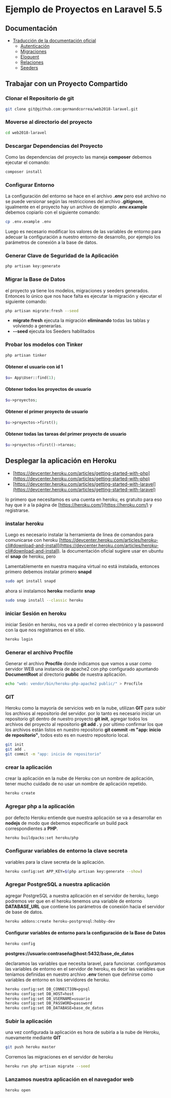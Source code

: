 # Ejemplo de Proyectos en Laravel 5.5

## Documentación

- [Traducción de la documentación oficial](https://docs.laraveles.com/docs/5.5)
  - [Autenticación](https://docs.laraveles.com/docs/5.5/authentication)
  - [Migraciones](https://docs.laraveles.com/docs/5.5/migrations)
  - [Eloquent](https://docs.laraveles.com/docs/5./eloquent)
  - [Relaciones](https://docs.laraveles.com/docs/5./eloquent-relationships)
  - [Seeders](https://docs.laraveles.com/docs/5.5/seeding)

## Trabajar con un Proyecto Compartido

### Clonar el Repositorio de git

```bash
git clone git@github.com:germandcorrea/web2018-laravel.git
```

### Moverse al directorio del proyecto

```bash
cd web2018-laravel
```

### Descargar Dependencias del Proyecto

Como las dependencias del proyecto las maneja **composer** debemos ejecutar el comando:

```bash
composer install
```

### Configurar Entorno

La configuración del entorno se hace en el archivo **.env** pero esé archivo no se puede versionar según las restricciones del archivo **.gitignore**, igualmente en el proyecto hay un archivo de ejemplo  **.env.example** debemos copiarlo con el siguiente comando:

```bash
cp .env.example .env
```

Luego es necesario modificar los valores de las variables de entorno para adecuar la configuración a nuestro entorno de desarrollo, por ejemplo los parámetros de conexión a la base de datos.

### Generar Clave de Seguridad de la Aplicación

```bash
php artisan key:generate
```

### Migrar la Base de Datos

el proyecto ya tiene los modelos, migraciones y seeders generados. Entonces lo único que nos hace falta es ejecutar la migración y ejecutar el siguiente comando:

```bash
php artisan migrate:fresh --seed
```

- **migrate:fresh** ejecuta la migración **eliminando** todas las tablas y volviendo a generarlas.
- **--seed** ejecuta los Seeders habilitados  

### Probar los modelos con Tinker

```bash
php artisan tinker
```

#### Obtener el usuario con id 1

```php
$u= App\User::find(1);
```

#### Obtener todos los proyectos de usuario

```php
$u->proyectos;
```

#### Obtener el primer proyecto de usuario

```php
$u->proyectos->first();
```

#### Obtener todas las tareas del primer proyecto de usuario

```php
$u->proyectos->first()->tareas;
```

## Desplegar la aplicación en Heroku

- [https://devcenter.heroku.com/articles/getting-started-with-php](https://devcenter.heroku.com/articles/getting-started-with-php)
- [https://devcenter.heroku.com/articles/getting-started-with-laravel](https://devcenter.heroku.com/articles/getting-started-with-laravel)

lo primero que necesitamos es una cuenta en heroku, es gratuito para eso hay que ir a la página de [https://heroku.com/](https://heroku.com/) y registrarse.

### instalar heroku

Luego es necesario instalar la herramienta de linea de comandos para comunicarse con heroku [https://devcenter.heroku.com/articles/heroku-cli#download-and-install](https://devcenter.heroku.com/articles/heroku-cli#download-and-install).
la documentación oficial sugiere usar en ubuntu el **snap** de heroku, pero 

Lamentablemente en nuestra maquina virtual no está instalada, entonces primero debemos instalar primero **snapd**

```bash
sudo apt install snapd
```

ahora si instalamos **heroku** mediante **snap**

```bash
sudo snap install --classic heroku
```

### iniciar Sesión en heroku

iniciar Sesión en heroku, nos va a pedir el correo electrónico y la password con la que nos registramos en el sitio.

```bash
heroku login
```

### Generar el archivo **Procfile**

Generar el archivo **Procfile** donde indicamos que vamos a usar como servidor WEB una instancia de apache2 con php  configurado apuntando **DocumentRoot** al directorio **public** de nuestra aplicación.  

```bash
echo "web: vendor/bin/heroku-php-apache2 public/" > Procfile
```

### GIT

Heroku como la mayoría de servicios web en la nube, utilizan **GIT** para subir los archivos al repositorio del servidor. por lo tanto es necesario iniciar un repositorio git dentro de nuestro proyecto **git init**, agregar todos los archivos del proyecto al repositorio **git add .** y por ultimo confirmar los que los archivos están listos en nuestro repositorio **git commit -m "app: inicio de repositorio"**, todos esto es en nuestro repositorio local.

```bash
git init
git add .
git commit -m "app: inicio de repositorio"
```

### crear la aplicación

crear la aplicación en la nube de Heroku con un nombre de aplicación, tener mucho cuidado de no usar un nombre de aplicación repetido.

```bash
heroku create
```

### Agregar php a la aplicación

por defecto Heroku entiende que nuestra aplicación se va a desarrollar en **nodejs** de modo que debemos especificarle un build pack correspondientes a **PHP**.

```bash
heroku buildpacks:set heroku/php
```

### Configurar variables de entorno la clave secreta

variables para la clave secreta de la aplicación.

```bash
heroku config:set APP_KEY=$(php artisan key:generate --show)
```

### Agregar PostgreSQL a nuestra aplicación

agregar PostgreSQL a nuestra aplicación en el servidor de heroku, luego podremos ver que en el heroku tenemos una variable de entorno **DATABASE_URL** que contiene los parámetros de conexión hacia el servidor de base de datos.

```bash
heroku addons:create heroku-postgresql:hobby-dev
```

#### Configurar variables de entorno para la configuración de la Base de Datos

```bash
heroku config
```

**postgres://usuario:contraseña@host:5432/base_de_datos**

declaramos las variables que necesita laravel, para funcionar.
configuramos las variables de entorno en el servidor de heroku, es decir las variables que teníamos definidas en nuestro archivo **.env** tienen que definirse como variables de entorno en los servidores de heroku.

```bash
heroku config:set DB_CONNECTION=pgsql
heroku config:set DB_HOST=host
heroku config:set DB_USERNAME=usuario
heroku config:set DB_PASSWORD=password
heroku config:set DB_DATABASE=base_de_datos
```

### Subir la aplicación

una vez configurada la aplicación es hora de subirla a la nube de Heroku, nuevamente mediante **GIT**

```bash
git push heroku master
```

Corremos las migraciones en el servidor de heroku

```bash
heroku run php artisan migrate --seed
```

### Lanzamos nuestra aplicación en el navegador web

```bash
heroku open
```

<!---
## Crear el proyecto desde cero

```bash
composer create-project --prefer-dist laravel/laravel web2018ap  '5.5.*'
```

```bash
composer require barryvdh/laravel-debugbar --dev
```

```bash
php artisan make:auth
```

```bash
php artisan make:model Proyecto -m
```

```bash
php artisan make:model Tarea -m
```

```bash
php artisan make:seed CargaInicialSeed
```

```bash
php artisan migrate:fresh --seed
```
-->